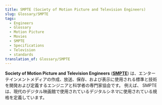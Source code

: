 ```yaml
---
title: SMPTE (Society of Motion Picture and Television Engineers)
slug: Glossary/SMPTE
tags:
  - Engineers
  - Glossary
  - Motion Picture
  - Movies
  - SMPTE
  - Specifications
  - Television
  - standards
translation_of: Glossary/SMPTE
---
```

**Society of Motion Picture and Television Engineers** (**[SMPTE](https://www.smpte.org/)**) は、エンターテインメントメディアの作成、放送、保存、および表示に使用される標準と技術を開発および定義するエンジニアと科学者の専門家協会です。 例えば、 SMPTE は、現代のデジタル映画館で使用されているデジタルシネマに使用されている規格を定義しています。
